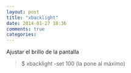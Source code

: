 ```yaml
---
layout: post
title: "xbacklight"
date: 2014-01-27 18:36
comments: true
categories: 
---
```

Ajustar el brillo de la pantalla

>$ xbacklight -set 100  (la pone al máximo)

